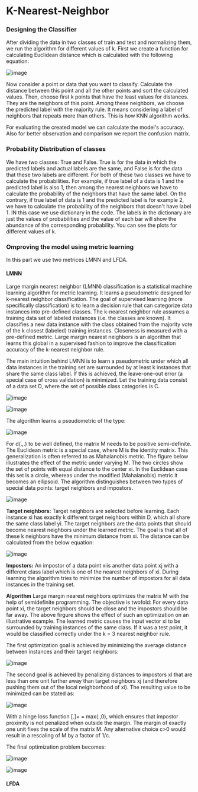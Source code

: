 # K-Nearest-Neighbor

### Designing the Classifier
After dividing the data in two classes of train and test and normalizing them, we run the algorithm for different values of k. First we create a function for calculating Euclidean distance which is calculated with the following equation:

![image](https://user-images.githubusercontent.com/125180530/218412785-02c739a1-d074-4def-8809-8743d538d113.png)

Now consider a point or data that you want to classify. Calculate the distance between this point and all the other points and sort the calculated values. Then, choose first k points that have the least values for distances. They are the neighbors of this point. Among these neighbors, we choose the predicted label with the majority rule. It means considering a label of neighbors that repeats more than others. This is how KNN algorithm works.

For evaluating the created model we can calculate the model's accuracy. Also for better observation and comparison we report the confusion matrix. 

### Probability Distribution of classes
We have two classes: True and False. True is for the data in which the predicted labels and actual labels are the same, and False is for the data that these two labels are different. For both of these two classes we have to calculate the probabilities. For example, if true label of a data is 1 and the predicted label is also 1, then among the nearest neighbors we have to calculate the probability of the neighbors that have the same label. On the contrary, if true label of data is 1 and the predicted label is for example 2, we have to calculate the probability of the neighbors that doesn't have label 1. IN this case we use dictionary in the code. The labels in the dictionary are just the values of probabilities and the value of each bar will show the abundance of the corresponding probability. You can see the plots for different values of k. 

### Omproving the model using metric learning
In this part we use two metrices LMNN and LFDA. 

#### **LMNN**
Large margin nearest neighbor (LMNN) classification is a statistical machine learning algorithm for metric learning. It learns a pseudometric designed for k-nearest neighbor classification. The goal of supervised learning (more specifically classification) is to learn a decision rule that can categorize data instances into pre-defined classes. The k-nearest neighbor rule assumes a training data set of labeled instances (i.e. the classes are known). It classifies a new data instance with the class obtained from the majority vote of the k closest (labeled) training instances. Closeness is measured with a pre-defined metric. Large margin nearest neighbors is an algorithm that learns this global in a supervised fashion to improve the classification accuracy of the k-nearest neighbor rule.

The main intuition behind LMNN is to learn a pseudometric under which all data instances in the training set are surrounded by at least k instances that share the same class label. If this is achieved, the leave-one-out error (a special case of cross validation) is minimized. Let the training data consist of a data set D, where the set of possible class categories is C.

![image](https://user-images.githubusercontent.com/125180530/218716264-bbfc3067-e910-4e70-8bfa-cf6298a4043d.png)

![image](https://user-images.githubusercontent.com/125180530/218716348-049c1b77-1840-4373-b376-e8604b77f5fb.png)

The algorithm learns a pseudometric of the type:

![image](https://user-images.githubusercontent.com/125180530/218716546-9c40e6a4-a0fc-4487-99b4-766575534265.png)

For d(.,.) to be well defined, the matrix M needs to be positive semi-definite. The Euclidean metric is a special case, where M is the identity matrix. This generalization is often referred to as Mahalanobis metric. The figure below illustrates the effect of the metric under varying M. The two circles show the set of points with equal distance to the center xi. In the Euclidean case this set is a circle, whereas under the modified (Mahalanobis) metric it becomes an ellipsoid. The algorithm distinguishes between two types of special data points: target neighbors and impostors.

![image](https://user-images.githubusercontent.com/125180530/218737289-96b9dcca-9163-4089-b3ca-f13b5fc3f620.png)

**Target neighbors:** Target neighbors are selected before learning. Each instance xi has exactly k different target neighbors within D, which all share the same class label yi. The target neighbors are the data points that should become nearest neighbors under the learned metric. The goal is that all of these k neighbors have the minimum distance from xi. The distance can be calculated from the below equation:

![image](https://user-images.githubusercontent.com/125180530/218735353-b5b661c2-3d7e-4138-87c0-e381d85e6f91.png)

**Impostors:** An impostor of a data point xiis another data point xj with a different class label  which is one of the nearest neighbors of xi. During learning the algorithm tries to minimize the number of impostors for all data instances in the training set.

**Algorithm** 
Large margin nearest neighbors optimizes the matrix M with the help of semidefinite programming. The objective is twofold: For every data point xi, the target neighbors should be close and the impostors should be far away. The above firgure shows the effect of such an optimization on an illustrative example. The learned metric causes the input vector xi to be surrounded by training instances of the same class. If it was a test point, it would be classified correctly under the k = 3 nearest neighbor rule. 

The first optimization goal is achieved by minimizing the average distance between instances and their target neighbors:

![image](https://user-images.githubusercontent.com/125180530/218737810-8708989e-859d-4005-b546-c4fab9eeffed.png)

The second goal is achieved by penalizing distances to impostors xl that are less than one unit further away than target neighbors xj (and therefore pushing them out of the local neighborhood of xi). The resulting value to be minimized can be stated as:

![image](https://user-images.githubusercontent.com/125180530/218738141-145b3559-cbef-411d-b572-d186080be0ce.png)

With a hinge loss function [.]+ = max(.,0), which ensures that impostor proximity is not penalized when outside the margin. The margin of exactly one unit fixes the scale of the matrix M. Any alternative choice c>0 would result in a rescaling of M by a factor of 1/c.

The final optimization problem becomes:

![image](https://user-images.githubusercontent.com/125180530/218738625-c0635e0b-ec3a-4295-bd0b-810864ce4494.png)

![image](https://user-images.githubusercontent.com/125180530/218739338-82f36bb5-8e33-4ca6-aa1b-5dcc83e0c044.png)

#### **LFDA**
